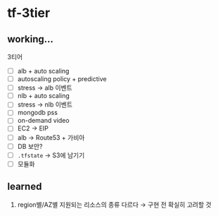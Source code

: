 # tf-3tier

## working...
3티어

- [ ] alb + auto scaling
-  [ ] autoscaling policy + predictive
-  [ ] stress -> alb 이벤트
-  [ ] nlb + auto scaling
-  [ ] stress -> nlb 이벤트
-  [ ] mongodb pss
-  [ ] on-demand video
-  [ ] EC2 -> EIP
-  [ ] alb -> Route53 + 가비아
-  [ ] DB 보안?
-  [ ] `.tfstate` -> S3에 남기기
-  [ ] 모듈화

## learned
1. region별/AZ별 지원되는 리소스의 종류 다르다 $\to$ 구현 전 확실히 고려할 것
